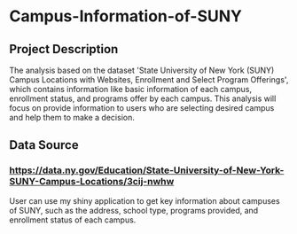 # Campus-Information-of-SUNY
## Project Description
The analysis based on the dataset 'State University of New York (SUNY) Campus Locations with Websites, Enrollment and Select Program Offerings', which contains information like basic information of each campus, enrollment status, and programs offer by each campus. This analysis will focus on provide information to users who are selecting desired campus and help them to make a decision.
## Data Source
### https://data.ny.gov/Education/State-University-of-New-York-SUNY-Campus-Locations/3cij-nwhw
User can use my shiny application to get key information about campuses of SUNY, such as the address, school type, programs provided, and enrollment status of each campus.
